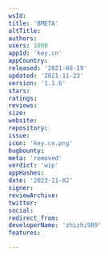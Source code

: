 ```yaml
---
wsId: 
title: 'BMETA'
altTitle: 
authors: 
users: 1000
appId: 'key.cn'
appCountry: 
released: '2021-08-19'
updated: '2021-11-23'
version: '1.1.0'
stars: 
ratings: 
reviews: 
size: 
website: 
repository: 
issue: 
icon: 'key.cn.png'
bugbounty: 
meta: 'removed'
verdict: 'wip'
appHashes: 
date: '2023-11-02'
signer: 
reviewArchive: 
twitter: 
social: 
redirect_from: 
developerName: 'zhizhi909'
features: 

---
```



